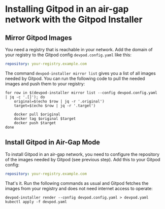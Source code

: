 # Installing Gitpod in an air-gap network with the Gitpod Installer

## Mirror Gitpod Images

You need a registry that is reachable in your network. Add the domain of your registry to the Gitpod config `devpod.config.yaml` like this:
```yaml
repository: your-registry.example.com
```

The command `devpod-installer mirror list` gives you a list of all images needed by Gitpod. You can run the following code to pull the needed images and push them to your registry:

```
for row in $(devpod-installer mirror list --config devpod.config.yaml | jq -c '.[]'); do
    original=$(echo $row | jq -r '.original')
    target=$(echo $row | jq -r '.target')

    docker pull $original
    docker tag $original $target
    docker push $target
done
```

## Install Gitpod in Air-Gap Mode

To install Gitpod in an air-gap network, you need to configure the repository of the images needed by Gitpod (see previous step). Add this to your Gitpod config:

```yaml
repository: your-registry.example.com
```

That's it. Run the following commands as usual and Gitpod fetches the images from your registry and does not need internet access to operate:

```
devpod-installer render --config devpod.config.yaml > devpod.yaml
kubectl apply -f devpod.yaml
```
